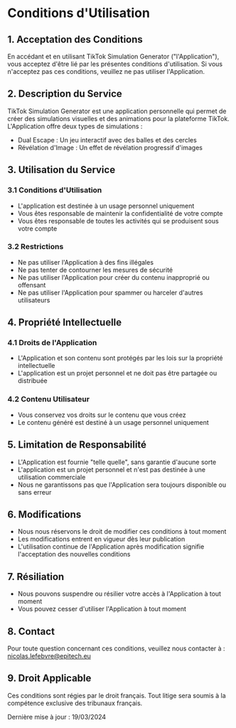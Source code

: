 # Conditions d'Utilisation

## 1. Acceptation des Conditions

En accédant et en utilisant TikTok Simulation Generator ("l'Application"), vous acceptez d'être lié par les présentes conditions d'utilisation. Si vous n'acceptez pas ces conditions, veuillez ne pas utiliser l'Application.

## 2. Description du Service

TikTok Simulation Generator est une application personnelle qui permet de créer des simulations visuelles et des animations pour la plateforme TikTok. L'Application offre deux types de simulations :
- Dual Escape : Un jeu interactif avec des balles et des cercles
- Révélation d'Image : Un effet de révélation progressif d'images

## 3. Utilisation du Service

### 3.1 Conditions d'Utilisation
- L'application est destinée à un usage personnel uniquement
- Vous êtes responsable de maintenir la confidentialité de votre compte
- Vous êtes responsable de toutes les activités qui se produisent sous votre compte

### 3.2 Restrictions
- Ne pas utiliser l'Application à des fins illégales
- Ne pas tenter de contourner les mesures de sécurité
- Ne pas utiliser l'Application pour créer du contenu inapproprié ou offensant
- Ne pas utiliser l'Application pour spammer ou harceler d'autres utilisateurs

## 4. Propriété Intellectuelle

### 4.1 Droits de l'Application
- L'Application et son contenu sont protégés par les lois sur la propriété intellectuelle
- L'application est un projet personnel et ne doit pas être partagée ou distribuée

### 4.2 Contenu Utilisateur
- Vous conservez vos droits sur le contenu que vous créez
- Le contenu généré est destiné à un usage personnel uniquement

## 5. Limitation de Responsabilité

- L'Application est fournie "telle quelle", sans garantie d'aucune sorte
- L'application est un projet personnel et n'est pas destinée à une utilisation commerciale
- Nous ne garantissons pas que l'Application sera toujours disponible ou sans erreur

## 6. Modifications

- Nous nous réservons le droit de modifier ces conditions à tout moment
- Les modifications entrent en vigueur dès leur publication
- L'utilisation continue de l'Application après modification signifie l'acceptation des nouvelles conditions

## 7. Résiliation

- Nous pouvons suspendre ou résilier votre accès à l'Application à tout moment
- Vous pouvez cesser d'utiliser l'Application à tout moment

## 8. Contact

Pour toute question concernant ces conditions, veuillez nous contacter à :
nicolas.lefebvre@epitech.eu

## 9. Droit Applicable

Ces conditions sont régies par le droit français. Tout litige sera soumis à la compétence exclusive des tribunaux français.

Dernière mise à jour : 19/03/2024 